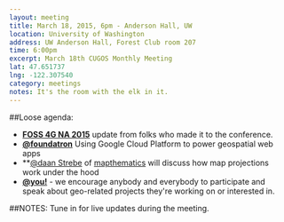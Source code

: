 ```yaml
---
layout: meeting
title: March 18, 2015, 6pm - Anderson Hall, UW
location: University of Washington
address: UW Anderson Hall, Forest Club room 207
time: 6:00pm
excerpt: March 18th CUGOS Monthly Meeting
lat: 47.651737
lng: -122.307540
category: meetings
notes: It's the room with the elk in it.
---
```


##Loose agenda:
- **[FOSS 4G NA 2015](https://2015.foss4g-na.org/)** update from folks who made it to the conference.
- **[@foundatron](https://github.com/foundatron)** Using Google Cloud Platform to power geospatial web apps
- **[@daan Strebe](http://www.mapthematics.com/Essentials.php) of [mapthematics](http://www.mapthematics.com/Essentials.php) will discuss how map projections work under the hood
- **[@you!](http://github.com/cugos/cugos.github.com)** - we encourage anybody and everybody to participate and speak about geo-related projects they're working on or interested in.

##NOTES:
Tune in for live updates during the meeting.
